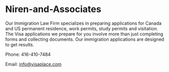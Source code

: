 Niren-and-Associates
====================

Our Immigration Law Firm specializes in preparing applications for Canada and US permanent residence, work permits, study permits and visitation. The Visa applications we prepare for you involve more than just completing forms and collecting documents. Our immigration applications are designed to get results.

Phone: 416-410-7484

Email: info@visaplace.com
